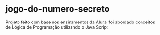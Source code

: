 # jogo-do-numero-secreto
Projeto feito com base nos ensinamentos da Alura, foi abordado conceitos de Lógica de Programação utilizando o Java Script
